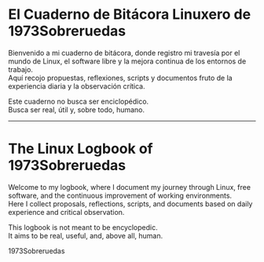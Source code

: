 # El Cuaderno de Bitácora Linuxero de 1973Sobreruedas

Bienvenido a mi cuaderno de bitácora, donde registro mi travesía por el mundo de Linux, el software libre y la mejora continua de los entornos de trabajo.  
Aquí recojo propuestas, reflexiones, scripts y documentos fruto de la experiencia diaria y la observación crítica.

Este cuaderno no busca ser enciclopédico.  
Busca ser real, útil y, sobre todo, humano.

---

# The Linux Logbook of 1973Sobreruedas

Welcome to my logbook, where I document my journey through Linux, free software, and the continuous improvement of working environments.  
Here I collect proposals, reflections, scripts, and documents based on daily experience and critical observation.

This logbook is not meant to be encyclopedic.  
It aims to be real, useful, and, above all, human.

1973Sobreruedas
